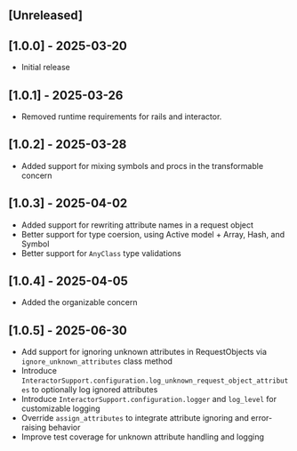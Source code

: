 ## [Unreleased]

## [1.0.0] - 2025-03-20

- Initial release

## [1.0.1] - 2025-03-26

- Removed runtime requirements for rails and interactor.

## [1.0.2] - 2025-03-28

- Added support for mixing symbols and procs in the transformable concern

## [1.0.3] - 2025-04-02

- Added support for rewriting attribute names in a request object
- Better support for type coersion, using Active model + Array, Hash, and Symbol
- Better support for `AnyClass` type validations

## [1.0.4] - 2025-04-05

- Added the organizable concern

## [1.0.5] - 2025-06-30

- Add support for ignoring unknown attributes in RequestObjects via `ignore_unknown_attributes` class method
- Introduce `InteractorSupport.configuration.log_unknown_request_object_attributes` to optionally log ignored attributes
- Introduce `InteractorSupport.configuration.logger` and `log_level` for customizable logging
- Override `assign_attributes` to integrate attribute ignoring and error-raising behavior
- Improve test coverage for unknown attribute handling and logging
